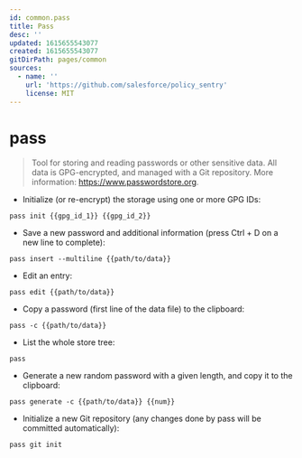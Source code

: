 ```yaml
---
id: common.pass
title: Pass
desc: ''
updated: 1615655543077
created: 1615655543077
gitDirPath: pages/common
sources:
  - name: ''
    url: 'https://github.com/salesforce/policy_sentry'
    license: MIT
---
```

# pass

> Tool for storing and reading passwords or other sensitive data.
> All data is GPG-encrypted, and managed with a Git repository.
> More information: <https://www.passwordstore.org>.

- Initialize (or re-encrypt) the storage using one or more GPG IDs:

`pass init {{gpg_id_1}} {{gpg_id_2}}`

- Save a new password and additional information (press Ctrl + D on a new line to complete):

`pass insert --multiline {{path/to/data}}`

- Edit an entry:

`pass edit {{path/to/data}}`

- Copy a password (first line of the data file) to the clipboard:

`pass -c {{path/to/data}}`

- List the whole store tree:

`pass`

- Generate a new random password with a given length, and copy it to the clipboard:

`pass generate -c {{path/to/data}} {{num}}`

- Initialize a new Git repository (any changes done by pass will be committed automatically):

`pass git init`

